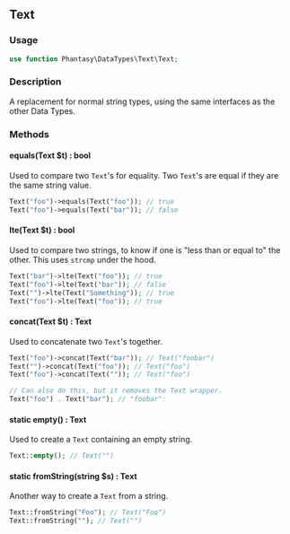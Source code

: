 ## Text
### Usage
```php
use function Phantasy\DataTypes\Text\Text;
```
### Description
A replacement for normal string types, using the same interfaces as the
other Data Types.

### Methods
#### equals(Text $t) : bool
Used to compare two `Text`'s for equality.
Two `Text`'s are equal if they are the same string value.
```php
Text("foo")->equals(Text("foo")); // true
Text("foo")->equals(Text("bar")); // false
```
#### lte(Text $t) : bool
Used to compare two strings, to know if one is "less than or equal to" the other. This uses `strcmp` under the hood.
```php
Text("bar")->lte(Text("foo")); // true
Text("foo")->lte(Text("bar")); // false
Text("")->lte(Text("Something")); // true
Text("foo")->lte(Text("foo")); // true
```
#### concat(Text $t) : Text
Used to concatenate two `Text`'s together.
```php
Text("foo")->concat(Text("bar")); // Text("foobar")
Text("")->concat(Text("foo")); // Text("foo")
Text("foo")->concat(Text("")); // Text("foo")

// Can also do this, but it removes the Text wrapper.
Text("foo") . Text("bar"); // "foobar":
```
#### static empty() : Text
Used to create a `Text` containing an empty string.
```php
Text::empty(); // Text("")
```
#### static fromString(string $s) : Text
Another way to create a `Text` from a string.
```php
Text::fromString("Foo"); // Text("Foo")
Text::fromString(""); // Text("")
```
